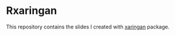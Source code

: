 # Rxaringan


This repository contains the slides I created with [xaringan](https://github.com/yihui/xaringan) package.

